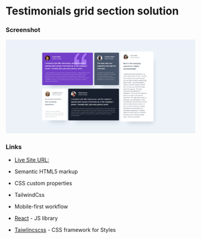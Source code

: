 # Testimonials grid section solution




### Screenshot

![](./src/assets/screenShot.png)



### Links

-  [ Live Site URL: ](https://phenomenal-genie-9ff583.netlify.app/)



- Semantic HTML5 markup
- CSS custom properties
- TailwindCss
- Mobile-first workflow
- [React](https://reactjs.org/) - JS library
- [Taiwlincscss](https://tailwindcss.com/) - CSS framework for Styles



